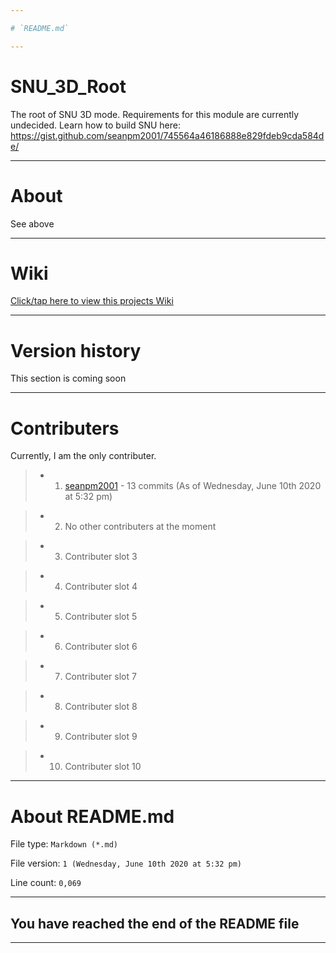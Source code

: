 ```yaml
---

# `README.md`

---
```


# SNU_3D_Root
The root of SNU 3D mode. Requirements for this module are currently undecided. Learn how to build SNU here: https://gist.github.com/seanpm2001/745564a46186888e829fdeb9cda584de/

---

# About

See above

---

# Wiki

[Click/tap here to view this projects Wiki](https://github.com/seanpm2001/SNU_3D_Root/wiki)

---

# Version history

This section is coming soon

---

# Contributers

Currently, I am the only contributer.

> * 1. [seanpm2001](https://github.com/seanpm2001/) - 13 commits (As of Wednesday, June 10th 2020 at 5:32 pm)

> * 2. No other contributers at the moment

> * 3. Contributer slot 3

> * 4. Contributer slot 4

> * 5. Contributer slot 5

> * 6. Contributer slot 6

> * 7. Contributer slot 7

> * 8. Contributer slot 8

> * 9. Contributer slot 9

> * 10. Contributer slot 10

---

# About README.md

File type: `Markdown (*.md)`

File version: `1 (Wednesday, June 10th 2020 at 5:32 pm)`

Line count: `0,069`

---

## You have reached the end of the README file

---
